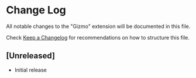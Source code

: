 # Change Log

All notable changes to the "Gizmo" extension will be documented in this file.

Check [Keep a Changelog](http://keepachangelog.com/) for recommendations on how to structure this file.

## [Unreleased]

- Initial release